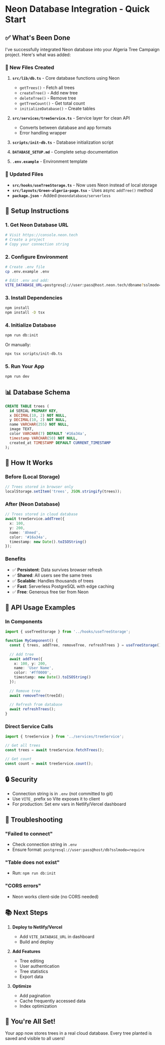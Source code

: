 # Neon Database Integration - Quick Start

## ✅ What's Been Done

I've successfully integrated Neon database into your Algeria Tree Campaign project. Here's what was added:

### 📁 New Files Created

1. **`src/lib/db.ts`** - Core database functions using Neon
   - `getTrees()` - Fetch all trees
   - `createTree()` - Add new tree
   - `deleteTree()` - Remove tree
   - `getTreeCount()` - Get total count
   - `initializeDatabase()` - Create tables

2. **`src/services/treeService.ts`** - Service layer for clean API
   - Converts between database and app formats
   - Error handling wrapper

3. **`scripts/init-db.ts`** - Database initialization script

4. **`DATABASE_SETUP.md`** - Complete setup documentation

5. **`.env.example`** - Environment template

### 🔄 Updated Files

- **`src/hooks/useTreeStorage.ts`** - Now uses Neon instead of local storage
- **`src/layouts/Green-algeria-page.tsx`** - Uses async `addTree()` method
- **`package.json`** - Added `@neondatabase/serverless`

## 🚀 Setup Instructions

### 1. Get Neon Database URL

```bash
# Visit https://console.neon.tech
# Create a project
# Copy your connection string
```

### 2. Configure Environment

```bash
# Create .env file
cp .env.example .env

# Edit .env and add:
VITE_DATABASE_URL=postgresql://user:pass@host.neon.tech/dbname?sslmode=require
```

### 3. Install Dependencies

```bash
npm install
npm install -D tsx
```

### 4. Initialize Database

```bash
npm run db:init
```

Or manually:

```bash
npx tsx scripts/init-db.ts
```

### 5. Run Your App

```bash
npm run dev
```

## 📊 Database Schema

```sql
CREATE TABLE trees (
  id SERIAL PRIMARY KEY,
  x DECIMAL(10, 2) NOT NULL,
  y DECIMAL(10, 2) NOT NULL,
  name VARCHAR(255) NOT NULL,
  image TEXT,
  color VARCHAR(7) DEFAULT '#16a34a',
  timestamp VARCHAR(50) NOT NULL,
  created_at TIMESTAMP DEFAULT CURRENT_TIMESTAMP
);
```

## 🔧 How It Works

### Before (Local Storage)
```typescript
// Trees stored in browser only
localStorage.setItem('trees', JSON.stringify(trees));
```

### After (Neon Database)
```typescript
// Trees stored in cloud database
await treeService.addTree({
  x: 100,
  y: 200,
  name: 'Ahmed',
  color: '#16a34a',
  timestamp: new Date().toISOString()
});
```

### Benefits
- ✅ **Persistent**: Data survives browser refresh
- ✅ **Shared**: All users see the same trees
- ✅ **Scalable**: Handles thousands of trees
- ✅ **Fast**: Serverless PostgreSQL with edge caching
- ✅ **Free**: Generous free tier from Neon

## 📝 API Usage Examples

### In Components

```typescript
import { useTreeStorage } from '../hooks/useTreeStorage';

function MyComponent() {
  const { trees, addTree, removeTree, refreshTrees } = useTreeStorage();
  
  // Add tree
  await addTree({
    x: 100, y: 200,
    name: 'User Name',
    color: '#ff0000',
    timestamp: new Date().toISOString()
  });
  
  // Remove tree
  await removeTree(treeId);
  
  // Refresh from database
  await refreshTrees();
}
```

### Direct Service Calls

```typescript
import { treeService } from '../services/treeService';

// Get all trees
const trees = await treeService.fetchTrees();

// Get count
const count = await treeService.count();
```

## 🔒 Security

- Connection string is in `.env` (not committed to git)
- Use `VITE_` prefix so Vite exposes it to client
- For production: Set env vars in Netlify/Vercel dashboard

## 🐛 Troubleshooting

### "Failed to connect"
- Check connection string in `.env`
- Ensure format: `postgresql://user:pass@host/db?sslmode=require`

### "Table does not exist"
- Run: `npm run db:init`

### "CORS errors"
- Neon works client-side (no CORS needed)

## 📚 Next Steps

1. **Deploy to Netlify/Vercel**
   - Add `VITE_DATABASE_URL` in dashboard
   - Build and deploy

2. **Add Features**
   - Tree editing
   - User authentication
   - Tree statistics
   - Export data

3. **Optimize**
   - Add pagination
   - Cache frequently accessed data
   - Index optimization

## 🎉 You're All Set!

Your app now stores trees in a real cloud database. Every tree planted is saved and visible to all users!
